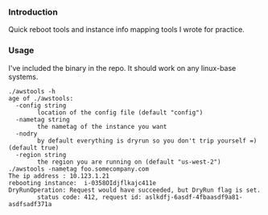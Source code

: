 ### Introduction ###
Quick reboot tools and instance info mapping tools I wrote for practice. 


### Usage ###
I've included the binary in the repo. It should work on any linux-base systems.

```
./awstools -h
age of ./awstools:
  -config string
        location of the config file (default "config")
  -nametag string
        the nametag of the instance you want
  -nodry
        by default everything is dryrun so you don't trip yourself =) (default true)
  -region string
        the region you are running on (default "us-west-2")
./awstools -nametag foo.somecompany.com
The ip address : 10.123.1.21
rebooting instance:  i-0358OIdjflkajc411e
DryRunOperation: Request would have succeeded, but DryRun flag is set.
        status code: 412, request id: aslkdfj-6asdf-4fbaasdf9a81-asdfsadf371a
```

